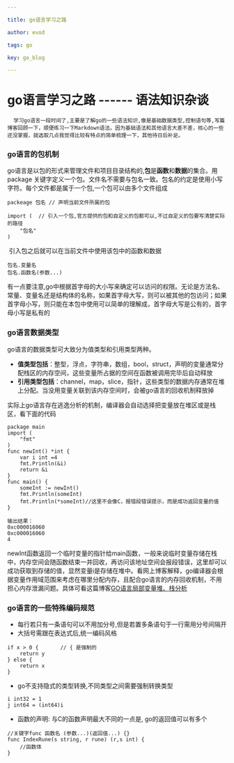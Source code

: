 ```yaml
---

title: go语言学习之路

author: evod

tags: go  

key: go_blog

---
```


# go语言学习之路 ------ 语法知识杂谈

```
  学习go语言一段时间了,主要是了解go的一些语法知识,像是基础数据类型,控制语句等,写篇博客回顾一下，顺便练习一下Markdown语法。因为基础语法和其他语言大差不差，核心的一些还没掌握，就选取几点我觉得比较有特点的简单梳理一下，其他待日后补足。  
```

###        go语言的包机制

​        go语言是以包的形式来管理文件和项目目录结构的,**包**是**函数**和**数据**的集合。用 package 关键字定义一个包。文件名不需要与包名一致。包名的约定是使用小写字符。每个文件都是属于一个包,一个包可以由多个文件组成

```
packeage 包名 // 声明当前文件所属的包

import (  // 引入一个包,官方提供的包和自定义的包都可以,不过自定义的包要写清楚实际的路径
    "包名" 
)
```

​        引入包之后就可以在当前文件中使用该包中的函数和数据

```
包名.变量名
包名.函数名(参数...)
```

​        有一点要注意,go中根据首字母的大小写来确定可以访问的权限。无论是方法名、常量、变量名还是结构体的名称，如果首字母大写，则可以被其他的包访问；如果首字母小写，则只能在本包中使用可以简单的理解成，首字母大写是公有的，首字母小写是私有的

### go语言数据类型

go语言的数据类型可大致分为值类型和引用类型两种。

- **值类型包括**：整型，浮点，字符串，数组，bool，struct，声明的变量通常分配栈区的内存空间，这些变量所占据的空间在函数被调用完毕后自动释放
- **引用类型包括**：channel，map，slice，指针，这些类型的数据内存通常在堆上分配。当没用变量关联到该内存空间时，会被go语言的回收机制释放掉

实际上go语言存在逃逸分析的机制，编译器会自动选择把变量放在堆区或是栈区，看下面的代码
 

```
package main
import (
    "fmt"
)
func newInt() *int {
    var i int =4
    fmt.Println(&i)
    return &i  
}
func main() {
    someInt := newInt()
    fmt.Println(someInt)
    fmt.Println(*someInt)//这里不会像C，报错段错误提示，而是成功返回变量的值
}

输出结果：
0xc000016060
0xc000016060
4
```

newInt函数返回一个临时变量的指针给main函数，一般来说临时变量存储在栈中，内存空间会随函数结束一并回收，再访问该地址空间会报段错误，这里却可以成功获取到存储的值，显然变量i是存储在堆中。看网上博客解释，go编译器会根据变量作用域范围来考虑在哪里分配内存，且配合go语言的内存回收机制，不用担心内存泄漏问题。具体可看这篇博客[GO语言局部变量堆、栈分析](https://blog.csdn.net/sunansheng/article/details/89520428)


### go语言的一些特殊编码规范

- 每行若只有一条语句可以不用加分号,但是若置多条语句于一行需用分号间隔开
- 大括号需跟在表达式后,统一编码风格

```golang
if x > 0 {       // { 是强制的
    return y
} else {
    return x 
}
```

- go不支持隐式的类型转换,不同类型之间需要强制转换类型

```
i int32 = 1
j int64 = (int64)i

```

- 函数的声明:  与C的函数声明最大不同的一点是, go的返回值可以有多个

```
//关键字func 函数名 (参数...)(返回值...) {}
func IndexRune(s string, r rune) (r,s int) { 
    //函数体
}
```
